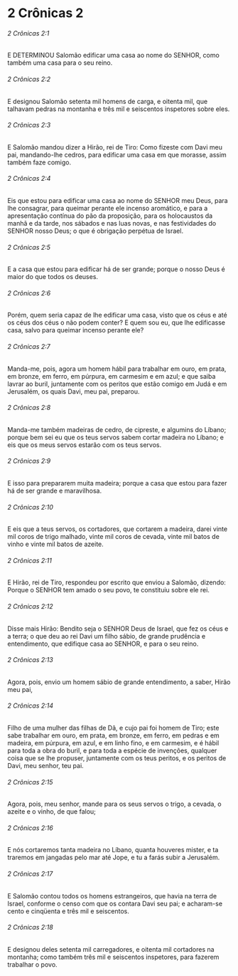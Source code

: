 # 2 Crônicas 2

###### 2 Crônicas 2:1

E DETERMINOU Salomão edificar uma casa ao nome do SENHOR, como também uma casa para o seu reino.

###### 2 Crônicas 2:2

E designou Salomão setenta mil homens de carga, e oitenta mil, que talhavam pedras na montanha e três mil e seiscentos inspetores sobre eles.

###### 2 Crônicas 2:3

E Salomão mandou dizer a Hirão, rei de Tiro: Como fizeste com Davi meu pai, mandando-lhe cedros, para edificar uma casa em que morasse, assim também faze comigo.

###### 2 Crônicas 2:4

Eis que estou para edificar uma casa ao nome do SENHOR meu Deus, para lhe consagrar, para queimar perante ele incenso aromático, e para a apresentação contínua do pão da proposição, para os holocaustos da manhã e da tarde, nos sábados e nas luas novas, e nas festividades do SENHOR nosso Deus; o que é obrigação perpétua de Israel.

###### 2 Crônicas 2:5

E a casa que estou para edificar há de ser grande; porque o nosso Deus é maior do que todos os deuses.

###### 2 Crônicas 2:6

Porém, quem seria capaz de lhe edificar uma casa, visto que os céus e até os céus dos céus o não podem conter? E quem sou eu, que lhe edificasse casa, salvo para queimar incenso perante ele?

###### 2 Crônicas 2:7

Manda-me, pois, agora um homem hábil para trabalhar em ouro, em prata, em bronze, em ferro, em púrpura, em carmesim e em azul; e que saiba lavrar ao buril, juntamente com os peritos que estão comigo em Judá e em Jerusalém, os quais Davi, meu pai, preparou.

###### 2 Crônicas 2:8

Manda-me também madeiras de cedro, de cipreste, e algumins do Líbano; porque bem sei eu que os teus servos sabem cortar madeira no Líbano; e eis que os meus servos estarão com os teus servos.

###### 2 Crônicas 2:9

E isso para prepararem muita madeira; porque a casa que estou para fazer há de ser grande e maravilhosa.

###### 2 Crônicas 2:10

E eis que a teus servos, os cortadores, que cortarem a madeira, darei vinte mil coros de trigo malhado, vinte mil coros de cevada, vinte mil batos de vinho e vinte mil batos de azeite.

###### 2 Crônicas 2:11

E Hirão, rei de Tiro, respondeu por escrito que enviou a Salomão, dizendo: Porque o SENHOR tem amado o seu povo, te constituiu sobre ele rei.

###### 2 Crônicas 2:12

Disse mais Hirão: Bendito seja o SENHOR Deus de Israel, que fez os céus e a terra; o que deu ao rei Davi um filho sábio, de grande prudência e entendimento, que edifique casa ao SENHOR, e para o seu reino.

###### 2 Crônicas 2:13

Agora, pois, envio um homem sábio de grande entendimento, a saber, Hirão meu pai,

###### 2 Crônicas 2:14

Filho de uma mulher das filhas de Dã, e cujo pai foi homem de Tiro; este sabe trabalhar em ouro, em prata, em bronze, em ferro, em pedras e em madeira, em púrpura, em azul, e em linho fino, e em carmesim, e é hábil para toda a obra do buril, e para toda a espécie de invenções, qualquer coisa que se lhe propuser, juntamente com os teus peritos, e os peritos de Davi, meu senhor, teu pai.

###### 2 Crônicas 2:15

Agora, pois, meu senhor, mande para os seus servos o trigo, a cevada, o azeite e o vinho, de que falou;

###### 2 Crônicas 2:16

E nós cortaremos tanta madeira no Líbano, quanta houveres mister, e ta traremos em jangadas pelo mar até Jope, e tu a farás subir a Jerusalém.

###### 2 Crônicas 2:17

E Salomão contou todos os homens estrangeiros, que havia na terra de Israel, conforme o censo com que os contara Davi seu pai; e acharam-se cento e cinqüenta e três mil e seiscentos.

###### 2 Crônicas 2:18

E designou deles setenta mil carregadores, e oitenta mil cortadores na montanha; como também três mil e seiscentos inspetores, para fazerem trabalhar o povo.

